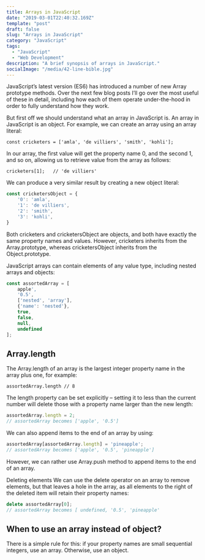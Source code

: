 ```yaml
---
title: Arrays in JavaScript
date: "2019-03-01T22:40:32.169Z"
template: "post"
draft: false
slug: "Arrays in JavaScript"
category: "JavaScript"
tags:
  - "JavaScript"
  - "Web Development"
description: "A brief synopsis of arrays in JavaScript."
socialImage: "/media/42-line-bible.jpg"
---
```


JavaScript’s latest version (ES6) has introduced a number of new Array prototype methods. Over the next few blog posts I’ll go over the most useful of these in detail, including how each of them operate under-the-hood in order to fully understand how they work.

But first off we should understand what an array in JavaScript is. An array in JavaScript is an object. For example, we can create an array using an array literal:

`const cricketers = ['amla', 'de villiers', 'smith', 'kohli'];`

In our array, the first value will get the property name 0, and the second 1, and so on, allowing us to retrieve value from the array as follows:

`cricketers[1];   // 'de villiers'`

We can produce a very similar result by creating a new object literal:

```javascript
const cricketersObject = {
    '0': 'amla',
    '1': 'de villiers',
    '2': 'smith',
    '3': 'kohli',
}
```

Both cricketers and cricketersObject are objects, and both have exactly the same property names and values. However, cricketers inherits from the Array.prototype, whereas cricketersObject inherits from the Object.prototype.

JavaScript arrays can contain elements of any value type, including nested arrays and objects:

```javascript
const assortedArray = [
    apple', 
    '0.5', 
    ['nested', 'array'],
    {'name': 'nested'},
    true,
    false,
    null,
    undefined
];
```
## Array.length

The Array.length of an array is the largest integer property name in the array plus one, for example:

`assortedArray.length // 8`

The length property can be set explicitly – setting it to less than the current number will delete those with a property name larger than the new length:

```javascript
assortedArray.length = 2;
// assortedArray becomes ['apple', '0.5']
```

We can also append items to the end of an array by using:

```javascript
assortedArray[assortedArray.length] = 'pineapple';
// assortedArray becomes ['apple', '0.5', 'pineapple']
```

However, we can rather use Array.push method to append items to the end of an array.

Deleting elements
We can use the delete operator on an array to remove elements, but that leaves a hole in the array, as all elements to the right of the deleted item will retain their property names:

```javascript
delete assortedArray[0];
// assortedArray becomes [ undefined, '0.5', 'pineapple'
```

## When to use an array instead of object?
There is a simple rule for this: if your property names are small sequential integers, use an array. Otherwise, use an object.